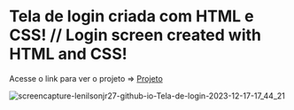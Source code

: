<h1>Tela de login criada com HTML e CSS! // Login screen created with HTML and CSS!</h1>

<p>Acesse o link para ver o projeto => <a href="https://lenilsonjr27.github.io/Tela_de_login/"_blank">Projeto</a></p>

![screencapture-lenilsonjr27-github-io-Tela-de-login-2023-12-17-17_44_21](https://github.com/LenilsonJr27/Tela_de_login/assets/99227401/b91d64a9-b9d9-4099-95b1-6a303ef5f049)
